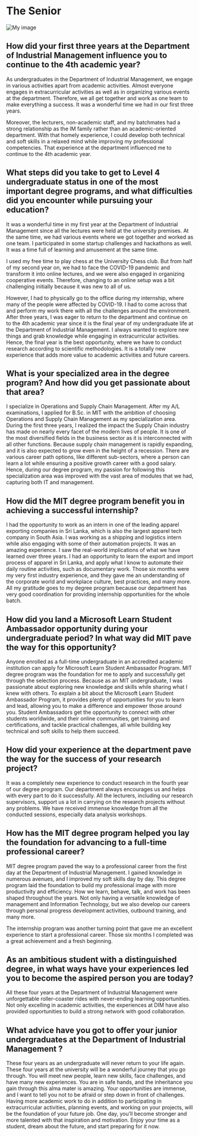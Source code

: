 # The Senior

![My image](/images/article/365x4/rp.png)

## How did your first three years at the Department of Industrial Management influence you to continue to the 4th academic year?

As undergraduates in the Department of Industrial
Management, we engage in various activities apart from
academic activities. Almost everyone engages in extracurricular
activities as well as in organizing various events at the
department. Therefore, we all get together and work as one team
to make everything a success. It was a wonderful time we had in
our first three years.

Moreover, the lecturers, non-academic staff, and my
batchmates had a strong relationship as the IM family rather
than an academic-oriented department. With that homely
experience, I could develop both technical and soft skills in a
relaxed mind while improving my professional competencies.
That experience at the department influenced me to continue to
the 4th academic year.

## What steps did you take to get to Level 4 undergraduate status in one of the most important degree programs, and what difficulties did you encounter while pursuing your education?

It was a wonderful time in my first year at the Department
of Industrial Management since all the lectures were held at the
university premises. At the same time, we had various events
where we got together and worked as one team. I participated in
some startup challenges and hackathons as well. It was a time
full of learning and amusement at the same time.

I used my free time to play chess at the University Chess club.
But from half of my second year on, we had to face the COVID-19
pandemic and transform it into online lectures, and we were also
engaged in organizing cooperative events. Therefore, changing
to an online setup was a bit challenging initially because it was
new to all of us.

However, I had to physically go to the office during my
internship, where many of the people were affected by
COVID-19. I had to come across that and perform my work there
with all the challenges around the environment. After three years,
I was eager to return to the department and continue on to the 4th
academic year since it is the final year of my undergraduate life
at the Department of Industrial Management. I always wanted
to explore new things and grab knowledge while engaging
in extracurricular activities. Hence, the final year is the best
opportunity, where we have to conduct research according to
scientific methodologies. It is a totally new experience that adds
more value to academic activities and future careers.

## What is your specialized area in the degree program? And how did you get passionate about that area?

I specialize in Operations and Supply Chain Management.
After my A/L examinations, I applied for B.Sc. in MIT with
the ambition of choosing Operations and Supply Chain
Management as my specialization area. During the first three
years, I realized the impact the Supply Chain industry has
made on nearly every facet of the modern lives of people. It is
one of the most diversified fields in the business sector as it is
interconnected with all other functions. Because supply chain
management is rapidly expanding, and it is also expected to
grow even in the height of a recession. There are various career
path options, like different sub-sectors, where a person can learn
a lot while ensuring a positive growth career with a good salary.
Hence, during our degree program, my passion for following this
specialization area was improved with the vast area of modules
that we had, capturing both IT and management.

## How did the MIT degree program benefit you in achieving a successful internship?

I had the opportunity to work as an intern in one of the leading
apparel exporting companies in Sri Lanka, which is also the
largest apparel tech company in South Asia. I was working as a
shipping and logistics intern while also engaging with some of
their automation projects. It was an amazing experience. I saw
the real-world implications of what we have learned over three
years. I had an opportunity to learn the export and import process
of apparel in Sri Lanka, and apply what I know to automate their
daily routine activities, such as documentary work. Those six
months were my very first industry experience, and they gave
me an understanding of the corporate world and workplace
culture, best practices, and many more. All my gratitude goes
to my degree program because our department has very good
coordination for providing internship opportunities for the whole
batch.

## How did you land a Microsoft Learn Student Ambassador opportunity during your undergraduate period? In what way did MIT pave the way for this opportunity?

Anyone enrolled as a full-time undergraduate in an accredited
academic institution can apply for Microsoft Learn Student
Ambassador Program. MIT degree program was the foundation
for me to apply and successfully get through the selection
process. Because as an MIT undergraduate, I was passionate
about exploring new knowledge and skills while sharing what
I knew with others. To explain a bit about the Microsoft Learn
Student Ambassador Program, it provides plenty of opportunities
for you to learn and lead, allowing you to make a difference and
empower those around you. Student Ambassadors get the
opportunity to connect with other students worldwide, and their
online communities, get training and certifications, and tackle
practical challenges, all while building key technical and soft
skills to help them succeed.

## How did your experience at the department pave the way for the success of your research project?

It was a completely new experience to conduct research in
the fourth year of our degree program. Our department always
encourages us and helps with every part to do it successfully.
All the lecturers, including our research supervisors, support us
a lot in carrying on the research projects without any problems.
We have received immense knowledge from all the conducted
sessions, especially data analysis workshops.

## How has the MIT degree program helped you lay the foundation for advancing to a full-time professional career?

MIT degree program paved the way to a professional career
from the first day at the Department of Industrial Management.
I gained knowledge in numerous avenues, and I improved my
soft skills day by day. This degree program laid the foundation
to build my professional image with more productivity and
efficiency. How we learn, behave, talk, and work has been shaped
throughout the years. Not only having a versatile knowledge of
management and Information Technology, but we also develop
our careers through personal progress development activities,
outbound training, and many more.

The internship program was another turning point that gave
me an excellent experience to start a professional career. Those
six months I completed was a great achievement and a fresh
beginning.

## As an ambitious student with a distinguished degree, in what ways have your experiences led you to become the aspired person you are today?

All these four years at the Department of Industrial
Management were unforgettable roller-coaster rides with
never-ending learning opportunities. Not only excelling in
academic activities, the experiences at DIM have also provided
opportunities to build a strong network with good collaboration.

## What advice have you got to offer your junior undergraduates at the Department of Industrial Management ?

These four years as an undergraduate will never return to your
life again. These four years at the university will be a wonderful
journey that you go through. You will meet new people, learn new
skills, face challenges, and have many new experiences. You
are in safe hands, and the inheritance you gain through this alma
mater is amazing. Your opportunities are immense, and I want
to tell you not to be afraid or step down in front of challenges.
Having more academic work to do in addition to participating in
extracurricular activities, planning events, and working on your
projects, will be the foundation of your future job. One day, you’ll
become stronger and more talented with that inspiration and
motivation. Enjoy your time as a student, dream about the future,
and start preparing for it now.
